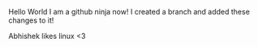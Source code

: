Hello World
I am a github ninja now!
I created a branch and added these changes to it!

Abhishek likes linux <3
